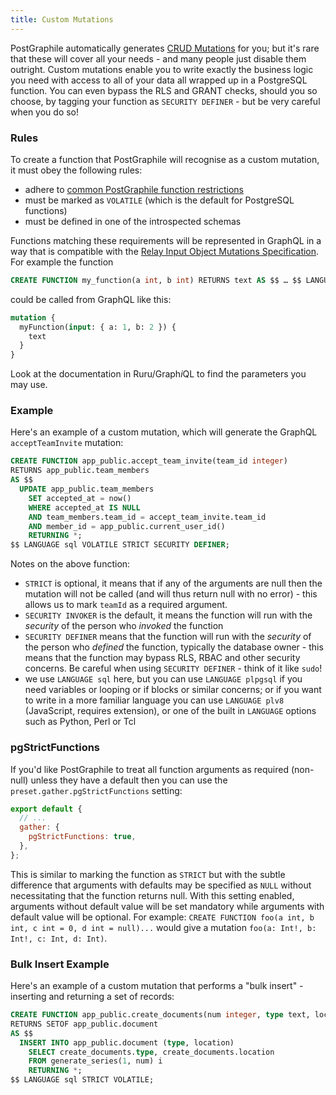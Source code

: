 ```yaml
---
title: Custom Mutations
---
```


PostGraphile automatically generates [CRUD Mutations](./crud-mutations) for
you; but it's rare that these will cover all your needs - and many people just
disable them outright. Custom mutations enable you to write exactly the business
logic you need with access to all of your data all wrapped up in a PostgreSQL
function. You can even bypass the RLS and GRANT checks, should you so choose, by
tagging your function as `SECURITY DEFINER` - but be very careful when you do
so!

### Rules

To create a function that PostGraphile will recognise as a custom mutation, it
must obey the following rules:

- adhere to
  [common PostGraphile function restrictions](./function-restrictions)
- must be marked as `VOLATILE` (which is the default for PostgreSQL functions)
- must be defined in one of the introspected schemas

Functions matching these requirements will be represented in GraphQL in a way
that is compatible with the
[Relay Input Object Mutations Specification](https://relay.dev/docs/en/mutations).
For example the function

```sql
CREATE FUNCTION my_function(a int, b int) RETURNS text AS $$ … $$ LANGUAGE sql VOLATILE;
```

could be called from GraphQL like this:

```graphql {2}
mutation {
  myFunction(input: { a: 1, b: 2 }) {
    text
  }
}
```

Look at the documentation in Ruru/Graph*i*QL to find the parameters you may use.

### Example

Here's an example of a custom mutation, which will generate the GraphQL
`acceptTeamInvite` mutation:

```sql
CREATE FUNCTION app_public.accept_team_invite(team_id integer)
RETURNS app_public.team_members
AS $$
  UPDATE app_public.team_members
    SET accepted_at = now()
    WHERE accepted_at IS NULL
    AND team_members.team_id = accept_team_invite.team_id
    AND member_id = app_public.current_user_id()
    RETURNING *;
$$ LANGUAGE sql VOLATILE STRICT SECURITY DEFINER;
```

Notes on the above function:

- `STRICT` is optional, it means that if any of the arguments are null then the
  mutation will not be called (and will thus return null with no error) - this
  allows us to mark `teamId` as a required argument.
- `SECURITY INVOKER` is the default, it means the function will run with the
  _security_ of the person who _invoked_ the function
- `SECURITY DEFINER` means that the function will run with the _security_ of the
  person who _defined_ the function, typically the database owner - this means
  that the function may bypass RLS, RBAC and other security concerns. Be careful
  when using `SECURITY DEFINER` - think of it like `sudo`!
- we use `LANGUAGE sql` here, but you can use `LANGUAGE plpgsql` if you need
  variables or looping or if blocks or similar concerns; or if you want to write
  in a more familiar language you can use `LANGUAGE plv8` (JavaScript, requires
  extension), or one of the built in `LANGUAGE` options such as Python, Perl or
  Tcl

### pgStrictFunctions

If you'd like PostGraphile to treat all function arguments as required
(non-null) unless they have a default then you can use the
`preset.gather.pgStrictFunctions` setting:

```js title="graphile.config.mjs"
export default {
  // ...
  gather: {
    pgStrictFunctions: true,
  },
};
```

This is similar to marking the function as `STRICT` but with the subtle
difference that arguments with defaults may be specified as `NULL` without
necessitating that the function returns null. With this setting enabled,
arguments without default value will be set mandatory while arguments with
default value will be optional. For example: `CREATE FUNCTION foo(a int, b int,
c int = 0, d int = null)...` would give a mutation `foo(a: Int!, b: Int!, c:
Int, d: Int)`.

### Bulk Insert Example

Here's an example of a custom mutation that performs a "bulk insert" - inserting
and returning a set of records:

```sql
CREATE FUNCTION app_public.create_documents(num integer, type text, location text)
RETURNS SETOF app_public.document
AS $$
  INSERT INTO app_public.document (type, location)
    SELECT create_documents.type, create_documents.location
    FROM generate_series(1, num) i
    RETURNING *;
$$ LANGUAGE sql STRICT VOLATILE;
```

<!--
### Graphile Plugins

If you prefer adding mutations on the JavaScript side, you can use
`ExtendSchemaPlugin` from `graphile-utils`; see [Schema
Plugins](./extending) for more information.

### GraphQL Schema Stitching

You can also stitch multiple GraphQL schemas together, you can read more about
doing this with PostGraphile here: [Authenticated and Stitched Schemas with
PostGraphile, Passport and
Stripe](https://medium.com/@sastraxi/authenticated-and-stitched-schemas-with-postgraphile-passport-and-stripe-a51490a858a2).

-->
